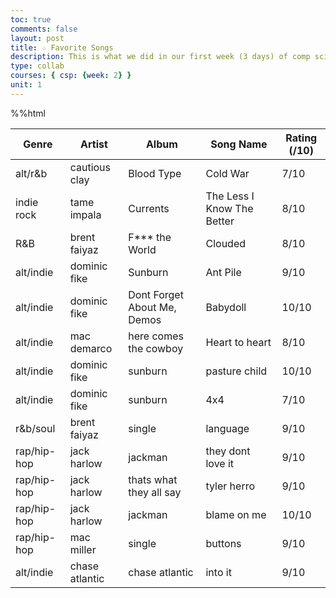 ```yaml
---
toc: true
comments: false
layout: post
title: ☆ Favorite Songs
description: This is what we did in our first week (3 days) of comp sci
type: collab
courses: { csp: {week: 2} }
unit: 1
---
```


%%html

<!-- Head contains information to Support the Document -->
<head>
    <!-- load jQuery and DataTables output style and scripts -->
    <link rel="stylesheet" type="text/css" href="https://cdn.datatables.net/1.13.4/css/jquery.dataTables.min.css">
    <script type="text/javascript" language="javascript" src="https://code.jquery.com/jquery-3.6.0.min.js"></script>
    <script>var define = null;</script>
    <script type="text/javascript" language="javascript" src="https://cdn.datatables.net/1.13.4/js/jquery.dataTables.min.js"></script>
</head>

<!-- Body contains the contents of the Document -->
<body>
    <table id="demo" class="table">
        <thead>
            <tr>
                <th>Genre</th>
                <th>Artist</th>
                <th>Album</th>
                <th>Song Name</th>
                <th>Rating (/10)</th>
            </tr>
        </thead>
        <tbody>
            <tr>
                <td>alt/r&b</td>
                <td>cautious clay</td>
                <td>Blood Type</td>
                <td>Cold War</td>
                <td>7/10</td>
            </tr>
            <tr>
                <td>indie rock</td>
                <td>tame impala</td>
                <td>Currents</td>
                <td>The Less I Know The Better</td>
                <td>8/10</td>
            </tr>
            <tr>
                <td>R&B</td>
                <td>brent faiyaz</td>
                <td>F*** the World</td>
                <td>Clouded</td>
                <td>8/10</td>
            </tr>
            <tr>
                <td>alt/indie</td>
                <td>dominic fike</td>
                <td>Sunburn</td>
                <td>Ant Pile</td>
                <td>9/10</td>
            </tr>
            <tr>
                <td>alt/indie</td>
                <td>dominic fike</td>
                <td>Dont Forget About Me, Demos</td>
                <td>Babydoll</td>
                <td>10/10</td>
            </tr>
            <tr>
                <td>alt/indie</td>
                <td>mac demarco</td>
                <td>here comes the cowboy</td>
                <td>Heart to heart</td>
                <td>8/10</td>
            </tr>
            <tr>
                <td>alt/indie</td>
                <td>dominic fike</td>
                <td>sunburn</td>
                <td>pasture child</td>
                <td>10/10</td>
            </tr>
            <tr>
                <td>alt/indie</td>
                <td>dominic fike</td>
                <td>sunburn</td>
                <td>4x4</td>
                <td>7/10</td>
            </tr>
            <tr>
                <td>r&b/soul</td>
                <td>brent faiyaz</td>
                <td>single</td>
                <td>language</td>
                <td>9/10</td>
            </tr>
            <tr>
                <td>rap/hip-hop</td>
                <td>jack harlow</td>
                <td>jackman</td>
                <td>they dont love it</td>
                <td>9/10</td>
            </tr>
            <tr>
                <td>rap/hip-hop</td>
                <td>jack harlow</td>
                <td>thats what they all say</td>
                <td>tyler herro</td>
                <td>9/10</td>
            </tr>
            <tr>
                <td>rap/hip-hop</td>
                <td>jack harlow</td>
                <td>jackman</td>
                <td>blame on me</td>
                <td>10/10</td>
            </tr>
            <tr>
                <td>rap/hip-hop</td>
                <td>mac miller</td>
                <td>single</td>
                <td>buttons</td>
                <td>9/10</td>
            </tr>
            <tr>
                <td>alt/indie</td>
                <td>chase atlantic</td>
                <td>chase atlantic</td>
                <td>into it</td>
                <td>9/10</td>
            </tr>
        </tbody>
    </table>
</body>

<!-- Script is used to embed executable code -->

<script>
    $("#demo").DataTable();
</script>